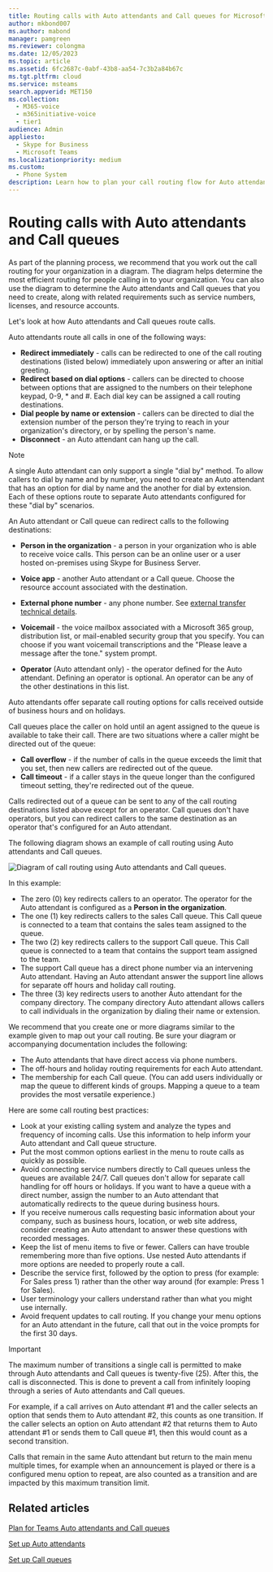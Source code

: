```yaml
---
title: Routing calls with Auto attendants and Call queues for Microsoft Teams
author: mkbond007
ms.author: mabond
manager: pamgreen
ms.reviewer: colongma
ms.date: 12/05/2023
ms.topic: article
ms.assetid: 6fc2687c-0abf-43b8-aa54-7c3b2a84b67c
ms.tgt.pltfrm: cloud
ms.service: msteams
search.appverid: MET150
ms.collection: 
  - M365-voice
  - m365initiative-voice
  - tier1
audience: Admin
appliesto: 
  - Skype for Business
  - Microsoft Teams
ms.localizationpriority: medium
ms.custom: 
  - Phone System
description: Learn how to plan your call routing flow for Auto attendants and Call queues in Microsoft Teams.
--- 
```


# Routing calls with Auto attendants and Call queues

As part of the planning process, we recommend that you work out the call routing for your organization in a diagram. The diagram helps determine the most efficient routing for people calling in to your organization. You can also use the diagram to determine the Auto attendants and Call queues that you need to create, along with related requirements such as service numbers, licenses, and resource accounts.

Let's look at how Auto attendants and Call queues route calls.

Auto attendants route all calls in one of the following ways:

- **Redirect immediately** - calls can be redirected to one of the call routing destinations (listed below) immediately upon answering or after an initial greeting.
- **Redirect based on dial options** - callers can be directed to choose between options that are assigned to the numbers on their telephone keypad, 0-9, \* and \#. Each dial key can be assigned a call routing destinations.
- **Dial people by name or extension** - callers can be directed to dial the extension number of the person they're trying to reach in your organization's directory, or by spelling the person's name.
- **Disconnect** - an Auto attendant can hang up the call.

> [!NOTE]
> A single Auto attendant can only support a single "dial by" method.  To allow callers to dial by name and by number, you need to create an Auto attendant that has an option for dial by name and the another for dial by extension.  Each of these options route to separate Auto attendants configured for these "dial by" scenarios.

An Auto attendant or Call queue can redirect calls to the following destinations:

- **Person in the organization** - a person in your organization who is able to receive voice calls. This person can be an online user or a user hosted on-premises using Skype for Business Server.
- **Voice app** - another Auto attendant or a Call queue. Choose the resource account associated with the destination.
- **External phone number** - any phone number. See [external transfer technical details](create-a-phone-system-auto-attendant.md?tabs=additional-resources).

- **Voicemail** - the voice mailbox associated with a Microsoft 365 group, distribution list, or mail-enabled security group that you specify. You can choose if you want voicemail transcriptions and the "Please leave a message after the tone." system prompt.
- **Operator** (Auto attendant only) - the operator defined for the Auto attendant. Defining an operator is optional. An operator can be any of the other destinations in this list.

Auto attendants offer separate call routing options for calls received outside of business hours and on holidays.

Call queues place the caller on hold until an agent assigned to the queue is available to take their call. There are two situations where a caller might be directed out of the queue:

- **Call overflow** - if the number of calls in the queue exceeds the limit that you set, then new callers are redirected out of the queue.
- **Call timeout** - if a caller stays in the queue longer than the configured timeout setting, they're redirected out of the queue.

Calls redirected out of a queue can be sent to any of the call routing destinations listed above except for an operator. Call queues don't have operators, but you can redirect callers to the same destination as an operator that's configured for an Auto attendant.

The following diagram shows an example of call routing using Auto attendants and Call queues.

![Diagram of call routing using Auto attendants and Call queues.](media/attendant-and-queue-call-routing.png)

In this example:

- The zero (0) key redirects callers to an operator. The operator for the Auto attendant is configured as a **Person in the organization**.
- The one (1) key redirects callers to the sales Call queue. This Call queue is connected to a team that contains the sales team assigned to the queue.
- The two (2) key redirects callers to the support Call queue. This Call queue is connected to a team that contains the support team assigned to the team.
- The support Call queue has a direct phone number via an intervening Auto attendant. Having an Auto attendant answer the support line allows for separate off hours and holiday call routing.
- The three (3) key redirects users to another Auto attendant for the company directory. The company directory Auto attendant allows callers to call individuals in the organization by dialing their name or extension.

We recommend that you create one or more diagrams similar to the example given to map out your call routing. Be sure your diagram or accompanying documentation includes the following:

- The Auto attendants that have direct access via phone numbers.
- The off-hours and holiday routing requirements for each Auto attendant.
- The membership for each Call queue. (You can add users individually or map the queue to different kinds of groups. Mapping a queue to a team provides the most versatile experience.)

Here are some call routing best practices:

- Look at your existing calling system and analyze the types and frequency of incoming calls. Use this information to help inform your Auto attendant and Call queue structure.
- Put the most common options earliest in the menu to route calls as quickly as possible.
- Avoid connecting service numbers directly to Call queues unless the queues are available 24/7. Call queues don't allow for separate call handling for off hours or holidays. If you want to have a queue with a direct number, assign the number to an Auto attendant that automatically redirects to the queue during business hours.
- If you receive numerous calls requesting basic information about your company, such as business hours, location, or web site address, consider creating an Auto attendant to answer these questions with recorded messages.
- Keep the list of menu items to five or fewer. Callers can have trouble remembering more than five options. Use nested Auto attendants if more options are needed to properly route a call.
- Describe the service first, followed by the option to press (for example: For Sales press 1) rather than the other way around (for example: Press 1 for Sales).
- User terminology your callers understand rather than what you might use internally.
- Avoid frequent updates to call routing. If you change your menu options for an Auto attendant in the future, call that out in the voice prompts for the first 30 days.

> [!IMPORTANT]
> The maximum number of transitions a single call is permitted to make through Auto attendants and Call queues is twenty-five (25). After this, the call is disconnected. This is done to prevent a call from infinitely looping through a series of Auto attendants and Call queues.
>  
> For example, if a call arrives on Auto attendant #1 and the caller selects an option that sends them to Auto attendant #2, this counts as one transition. If the caller selects an option on Auto attendant #2 that returns them to Auto attendant #1 or sends them to Call queue #1, then this would count as a second transition.
>  
> Calls that remain in the same Auto attendant but return to the main menu multiple times, for example when an announcement is played or there is a configured menu option to repeat, are also counted as a transition and are impacted by this maximum transition limit.

## Related articles

[Plan for Teams Auto attendants and Call queues](plan-auto-attendant-call-queue.md)

[Set up Auto attendants](create-a-phone-system-auto-attendant.md)

[Set up Call queues](create-a-phone-system-call-queue.md)
